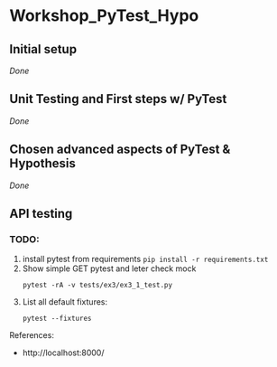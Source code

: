# Workshop_PyTest_Hypo

## Initial setup
 *Done*
## Unit Testing and First steps w/ PyTest
 *Done*
## Chosen advanced aspects of PyTest & Hypothesis
 *Done*
## API testing
### TODO:
1. install pytest from requirements
   `pip install -r requirements.txt`
2. Show simple GET pytest and leter check mock
   ```
   pytest -rA -v tests/ex3/ex3_1_test.py
   ```
3. List all default fixtures:
   ```
   pytest --fixtures
   ```

References:

- http://localhost:8000/